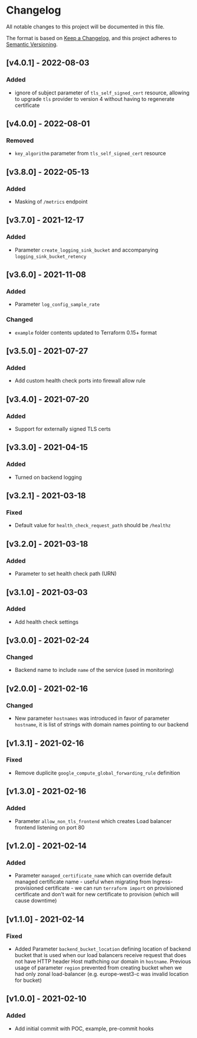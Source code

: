 # Changelog
All notable changes to this project will be documented in this file.

The format is based on [Keep a Changelog](https://keepachangelog.com/en/1.0.0/),
and this project adheres to [Semantic Versioning](https://semver.org/spec/v2.0.0.html).

## [v4.0.1] - 2022-08-03
### Added
- ignore of subject parameter of `tls_self_signed_cert` resource, allowing to upgrade `tls` provider to version 4 without having to regenerate certificate

## [v4.0.0] - 2022-08-01
### Removed
- `key_algorithm` parameter from `tls_self_signed_cert` resource

## [v3.8.0] - 2022-05-13
### Added
- Masking of `/metrics` endpoint

## [v3.7.0] - 2021-12-17
### Added
- Parameter `create_logging_sink_bucket` and accompanying `logging_sink_bucket_retency`

## [v3.6.0] - 2021-11-08
### Added
- Parameter `log_config_sample_rate`
### Changed
- `example` folder contents updated to Terraform 0.15+ format

## [v3.5.0] - 2021-07-27
### Added
- Add custom health check ports into firewall allow rule

## [v3.4.0] - 2021-07-20
### Added
- Support for externally signed TLS certs

## [v3.3.0] - 2021-04-15
### Added
- Turned on backend logging

## [v3.2.1] - 2021-03-18
### Fixed
- Default value for `health_check_request_path` should be `/healthz`

## [v3.2.0] - 2021-03-18
### Added
- Parameter to set health check path (URN)

## [v3.1.0] - 2021-03-03
### Added
- Add health check settings

## [v3.0.0] - 2021-02-24
### Changed
- Backend name to include `name` of the service (used in monitoring)

## [v2.0.0] - 2021-02-16
### Changed
- New parameter `hostnames` was introduced in favor of parameter `hostname`, it is list of strings with domain names pointing to our backend

## [v1.3.1] - 2021-02-16
### Fixed
- Remove duplicite `google_compute_global_forwarding_rule` definition

## [v1.3.0] - 2021-02-16
### Added
- Parameter `allow_non_tls_frontend` which creates Load balancer frontend listening on port 80

## [v1.2.0] - 2021-02-14
### Added
- Parameter `managed_certificate_name` which can override default managed certificate name - useful when migrating from Ingress-provisioned
certificate - we can run `terraform import` on provisioned certificate and don't wait for new certificate to provision (which will cause downtime)

## [v1.1.0] - 2021-02-14
### Fixed
- Added Parameter `backend_bucket_location` defining location of backend bucket that is used when our load balancers receive request that 
does not have HTTP header Host mathching our domain in `hostname`. Previous usage of parameter `region` prevented from creating bucket when
we had only zonal load-balancer (e.g. europe-west3-c was invalid location for bucket)

## [v1.0.0] - 2021-02-10
### Added
- Add initial commit with POC, example, pre-commit hooks
